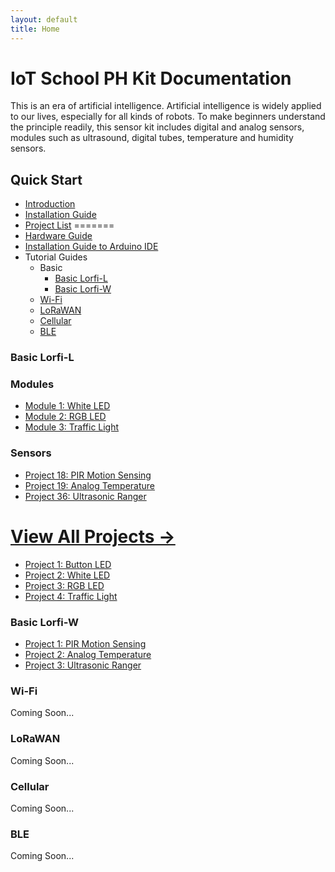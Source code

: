 ```yaml
---
layout: default
title: Home
---
```


# IoT School PH Kit Documentation

This is an era of artificial intelligence. Artificial intelligence is widely applied to our lives, especially for all kinds of robots. To make beginners understand the principle readily, this sensor kit includes digital and analog sensors, modules such as ultrasound, digital tubes, temperature and humidity sensors.

## **Quick Start**
- [Introduction](docs/introduction.html)
- [Installation Guide](docs/installation.html)
- [Project List](#Guides)
=======
- [Hardware Guide](docs/hardware-guide.html)
- [Installation Guide to Arduino IDE](docs/installation.html)
- Tutorial Guides
  - Basic
    - [Basic Lorfi-L](#basic-lorfi-l)
    - [Basic Lorfi-W](#basic-lorfi-w)
  - [Wi-Fi](#wi-fi)
  - [LoRaWAN](#lorawan)
  - [Cellular](#cellular)
  - [BLE](#ble)

### **Basic Lorfi-L**

### **Modules**
- [Module 1: White LED](/docs/projects/Basic/Lorfi-L/Components-Modules/White-LED-Module.html)
- [Module 2: RGB LED](docs/Guides/project-02-rgb-led.html)
- [Module 3: Traffic Light](docs/Guides/project-03-traffic-light.html)

### **Sensors**
- [Project 18: PIR Motion Sensing](docs/Guides/project-18-pir-motion.html)
- [Project 19: Analog Temperature](docs/Guides/project-19-analog-temperature.html)
- [Project 36: Ultrasonic Ranger](docs/Guides/Projects_Usecases/project-36-ultrasonic.html)

[View All Projects →](docs/Guides/)
=======
- [Project 1: Button LED](/docs/projects/Basic/Lorfi-L/Button-switch-module.html)
- [Project 2: White LED](/docs/projects/Basic/Lorfi-L/Components-Modules/White-LED-Module.html)
- [Project 3: RGB LED](docs/projects/project-02-rgb-led.html)
- [Project 4: Traffic Light](docs/projects/project-03-traffic-light.html)

### **Basic Lorfi-W**

- [Project 1: PIR Motion Sensing](docs/projects/project-18-pir-motion.html)
- [Project 2: Analog Temperature](docs/projects/project-19-analog-temperature.html)
- [Project 3: Ultrasonic Ranger](docs/projects/Projects_Usecases/project-36-ultrasonic.html)

### **Wi-Fi**

Coming Soon...

### **LoRaWAN**

Coming Soon...

### **Cellular**

Coming Soon...

### **BLE**

Coming Soon...
